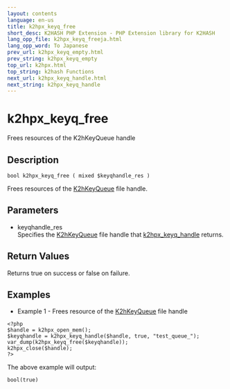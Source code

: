 ```yaml
---
layout: contents
language: en-us
title: k2hpx_keyq_free
short_desc: K2HASH PHP Extension - PHP Extension library for K2HASH
lang_opp_file: k2hpx_keyq_freeja.html
lang_opp_word: To Japanese
prev_url: k2hpx_keyq_empty.html
prev_string: k2hpx_keyq_empty
top_url: k2hpx.html
top_string: k2hash Functions
next_url: k2hpx_keyq_handle.html
next_string: k2hpx_keyq_handle
---
```


# k2hpx_keyq_free
Frees resources of the K2hKeyQueue handle

## Description
```
bool k2hpx_keyq_free ( mixed $keyqhandle_res )
```
Frees resources of the [K2hKeyQueue](k2hkq_class.html) file handle. 

## Parameters
- keyqhandle_res  
Specifies the [K2hKeyQueue](k2hkq_class.html) file handle that [k2hpx_keyq_handle](k2hpx_keyq_handle.html) returns.

## Return Values
Returns true on success or false on failure. 

## Examples
- Example 1 - Frees resource of the [K2hKeyQueue](k2hkq_class.html) file handle
```
<?php
$handle = k2hpx_open_mem();
$keyqhandle = k2hpx_keyq_handle($handle, true, "test_queue_");
var_dump(k2hpx_keyq_free($keyqhandle));
k2hpx_close($handle);
?>
```
The above example will output:
```
bool(true)
```

